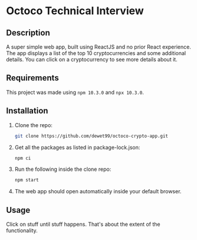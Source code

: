 # Octoco Technical Interview
## Description
A super simple web app, built using ReactJS and no prior React experience. The app displays a list of the top 10 cryptocurrencies and some additional details. You can click on a cryptocurrency to see more details about it.

## Requirements
This project was made using `npm 10.3.0` and `npx 10.3.0`.

## Installation
1. Clone the repo:
    ```bash
    git clone https://github.com/dewet99/octoco-crypto-app.git
    ```
2. Get all the packages as listed in package-lock.json:
    ```bash
    npm ci
    ```

3. Run the following inside the clone repo:
    ```bash
    npm start
    ```
4. The web app should open automatically inside your default browser.

## Usage
Click on stuff until stuff happens. That's about the extent of the functionality.

